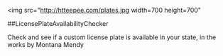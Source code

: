 <img src="http://htteepee.com/plates.jpg width=700 height=700" 

##LicensePlateAvailabilityChecker

Check and see if a custom license plate is available in your state, in the works by Montana Mendy
